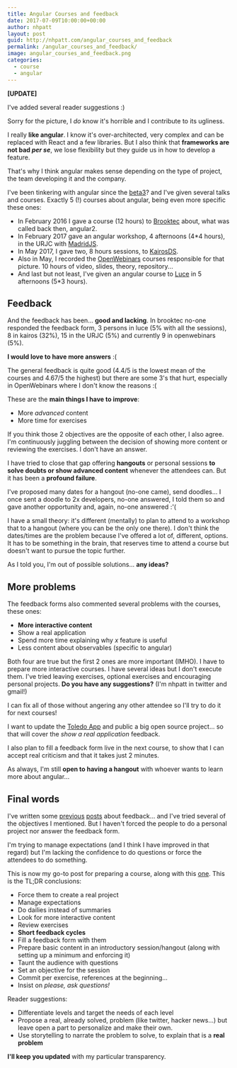 ```yaml
---
title: Angular Courses and feedback
date: 2017-07-09T10:00:00+00:00
author: nhpatt
layout: post
guid: http://nhpatt.com/angular_courses_and_feedback
permalink: /angular_courses_and_feedback/
image: angular_courses_and_feedback.png
categories:
  - course
  - angular
---
```


**[UPDATE]**

I've added several reader suggestions :)

Sorry for the picture, I *do* know it's horrible and I contribute to its ugliness.

I really **like angular**. I know it's over-architected, very complex and can be replaced with React and a few libraries. 
But I also think that **frameworks are not bad *per se***, we lose flexibility but they guide us in how to develop a feature.

That's why I think angular makes sense depending on the type of project, the team developing it and the company.

I've been tinkering with angular since the [beta3](https://code.angularjs.org/2.0.0-beta.3/)? and I've given several talks and courses.
Exactly 5 (!) courses about angular, being even more specific these ones:

* In February 2016 I gave a course (12 hours) to [Brooktec](http://brooktec.com/) about, what was called back then, angular2.
* In February 2017 gave an angular workshop, 4 afternoons (4*4 hours), in the URJC with [MadridJS](https://www.meetup.com/es-ES/madridjs/events/236300297/).
* In May 2017, I gave two, 8 hours sessions, to [KairosDS](http://www.kairosds.com/).
* Also in May, I recorded the [OpenWebinars](https://openwebinars.net/cursos/angular/?ref=landing-cursos) courses responsible for that picture. 10 hours of video, slides, theory, repository... 
* And last but not least, I've given an angular course to [Luce](http://www.luceit.com/) in 5 afternoons (5*3 hours).

## Feedback

And the feedback has been... **good and lacking**. In brooktec no-one responded the feedback form, 3 persons in luce (5% with all the sessions), 8 in kairos (32%), 15 in the URJC (5%) and currently 9 in openwebinars (5%). 

**I would love to have more answers** :(

The general feedback is quite good (4.4/5 is the lowest mean of the courses and 4.67/5 the highest) but there are some 3's that hurt, especially in OpenWebinars where I don't know the reasons :(

These are the **main things I have to improve**:

* More *advanced* content
* More time for exercises

If you think those 2 objectives are the opposite of each other, I also agree. I'm continuously juggling between the decision of showing more content or reviewing the exercises. I don't have an answer.

I have tried to close that gap offering **hangouts** or personal sessions **to solve doubts or show advanced content** whenever the attendees can. But it has been a **profound failure**. 

I've proposed many dates for a hangout (no-one came), send doodles... I once sent a doodle to 2x developers, no-one answered, I told them so and gave another opportunity and, again, no-one answered :'(  

I have a small theory: it's different (mentally) to plan to attend to a workshop that to a hangout (where you can be the only one there). 
I don't think the dates/times are the problem because I've offered a lot of, different, options. It has to be something in the brain, that reserves time to attend a course but doesn't want to pursue the topic further.

As I told you, I'm out of possible solutions... **any ideas?**

## More problems

The feedback forms also commented several problems with the courses, these ones:

* **More interactive content**
* Show a real application
* Spend more time explaining why *x* feature is useful
* Less content about observables (specific to angular)

Both four are true but the first 2 ones are more important (IMHO). I have to prepare more interactive courses. I have several ideas but I don't execute them. I've tried leaving exercises, optional exercises and encouraging personal projects. **Do you have any suggestions?** (I'm nhpatt in twitter and gmail!)

I can fix all of those without angering any other attendee so I'll try to do it for next courses!

I want to update the [Toledo App](https://github.com/nhpatt/angular2-toledo) and public a big open source project... so that will cover the *show a real application* feedback.

I also plan to fill a feedback form live in the next course, to show that I can accept real criticism and that it takes just 2 minutes.

As always, I'm still **open to having a hangout** with whoever wants to learn more about angular...

## Final words

I've written some [previous](/aprender-ensenando/) [posts](/android_in_burgos_3/) about feedback... and I've tried several of the objectives I mentioned. But I haven't forced the people to do a personal project nor answer the feedback form. 

I'm trying to manage expectations (and I think I have improved in that regard) but I'm lacking the confidence to do questions or force the attendees to do something. 

This is now my go-to post for preparing a course, along with this [one](/android_in_burgos_3/). This is the TL;DR conclusions:

* Force them to create a real project
* Manage expectations
* Do dailies instead of summaries
* Look for more interactive content
* Review exercises 
* **Short feedback cycles**
* Fill a feedback form with them
* Prepare basic content in an introductory session/hangout (along with setting up a minimum and enforcing it)
* Taunt the audience with questions
* Set an objective for the session
* Commit per exercise, references at the beginning...
* Insist on *please, ask questions!*

Reader suggestions:

* Differentiate levels and target the needs of each level
* Propose a real, already solved, problem (like twitter, hacker news...) but leave open a part to personalize and make their own.
* Use storytelling to narrate the problem to solve, to explain that is a **real problem**
 
**I'll keep you updated** with my particular transparency.  